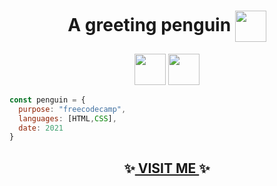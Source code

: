 <h1 align='center'>A greeting penguin <img src="https://media1.giphy.com/media/QaYtY154dnVlmold5O/giphy.gif?cid=ecf05e477c6kzilyagy5lep210lzo4s4jmcxou8zw2bmz5y1&rid=giphy.gif&ct=s" align='center' width="50">
</h1>

<p align='center' ><img src="https://media2.giphy.com/media/XAxylRMCdpbEWUAvr8/giphy.gif?cid=790b761118fd364e61212674c191594c8f6a6ccca6b2d8d9&rid=giphy.gif&ct=s" width="50"> 
<img src="https://media1.giphy.com/media/fsEaZldNC8A1PJ3mwp/giphy.gif?cid=790b7611f9975b4eecd0cb2ceced9fd4e8bcb7ff71df4034&rid=giphy.gif&ct=s" width="50"></p>

```javascript
const penguin = {
  purpose: "freecodecamp",
  languages: [HTML,CSS],
  date: 2021
}
```

<h2 align='center'>✨<a href="https://kryptonitta.github.io/cssdraw_penguin/"> VISIT ME </a>✨</h2>
